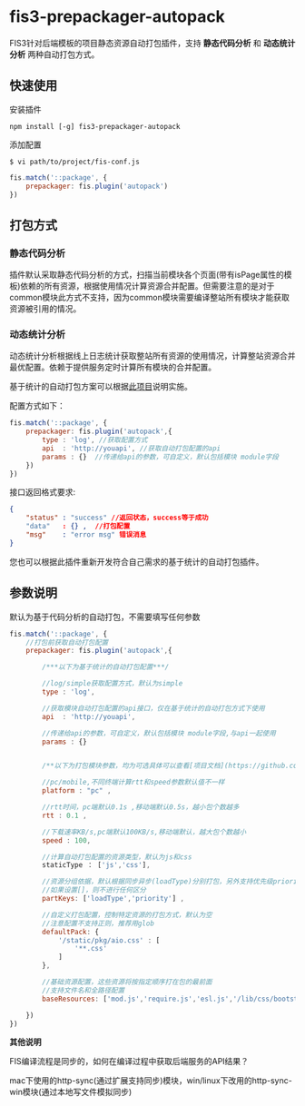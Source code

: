 # fis3-prepackager-autopack

FIS3针对后端模板的项目静态资源自动打包插件，支持 **静态代码分析** 和 **动态统计分析** 两种自动打包方式。


## 快速使用

安装插件

```
npm install [-g] fis3-prepackager-autopack 
```

添加配置

    $ vi path/to/project/fis-conf.js

```javascript
fis.match('::package', {
    prepackager: fis.plugin('autopack')
})
```

## 打包方式

### 静态代码分析

插件默认采取静态代码分析的方式，扫描当前模块各个页面(带有isPage属性的模板)依赖的所有资源，根据使用情况计算资源合并配置。但需要注意的是对于common模块此方式不支持，因为common模块需要编译整站所有模块才能获取资源被引用的情况。


### 动态统计分析

动态统计分析根据线上日志统计获取整站所有资源的使用情况，计算整站资源合并最优配置。依赖于提供服务定时计算所有模块的合并配置。

基于统计的自动打包方案可以根据[此项目](https://github.com/fex-team/autopack-kernel)说明实施。

配置方式如下：

```javascript
fis.match('::package', {
    prepackager: fis.plugin('autopack',{
        type : 'log', //获取配置方式
        api  : 'http://youapi', //获取自动打包配置的api
        params : {}  //传递给api的参数，可自定义，默认包括模块 module字段
    })
})
```

接口返回格式要求:

```json
{
    "status" : "success" //返回状态，success等于成功
    "data"   : {} ,  //打包配置
    "msg"    : "error msg" 错误消息
}

```

您也可以根据此插件重新开发符合自己需求的基于统计的自动打包插件。

## 参数说明

默认为基于代码分析的自动打包，不需要填写任何参数

```javascript
fis.match('::package', {
    //打包前获取自动打包配置
    prepackager: fis.plugin('autopack',{

        /***以下为基于统计的自动打包配置***/

        //log/simple获取配置方式，默认为simple
        type : 'log', 

        //获取模块自动打包配置的api接口，仅在基于统计的自动打包方式下使用
        api  : 'http://youapi', 

        //传递给api的参数，可自定义，默认包括模块 module字段,与api一起使用
        params : {}  


        /**以下为打包模块参数，均为可选具体可以查看[项目文档](https://github.com/fex-team/autopack-kernel)**/

        //pc/mobile,不同终端计算rtt和speed参数默认值不一样
        platform : "pc" , 

        //rtt时间，pc端默认0.1s ,移动端默认0.5s，越小包个数越多
        rtt : 0.1 , 

        //下载速率KB/s,pc端默认100KB/s,移动端默认，越大包个数越小
        speed : 100, 

        //计算自动打包配置的资源类型，默认为js和css
        staticType ： ['js','css'],

        //资源分组依据，默认根据同步异步(loadType)分别打包，另外支持优先级priority
        //如果设置[]，则不进行任何区分
        partKeys: ['loadType','priority'] , 

        //自定义打包配置，控制特定资源的打包方式，默认为空
        //注意配置不支持正则，推荐用glob
        defaultPack: {
            '/static/pkg/aio.css' : [
                '**.css' 
            ]
        },

        //基础资源配置，这些资源将按指定顺序打在包的最前面
        //支持文件名和全路径配置
        baseResources: ['mod.js','require.js','esl.js','/lib/css/bootstrap.css']

    })
})
```


**其他说明**

FIS编译流程是同步的，如何在编译过程中获取后端服务的API结果？

mac下使用的http-sync(通过扩展支持同步)模块，win/linux下改用的http-sync-win模块(通过本地写文件模拟同步)

